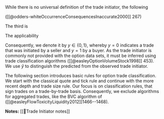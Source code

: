 

While there is no universal definition of the trade initiator, the following 



([[@odders-whiteOccurrenceConsequencesInaccurate2000]] 267)  

The third is 

The applicability 

Consequently, we denote it by $y \in \{0,1\}$, whereby $y=0$ indicates a trade that was initiated by a seller and $y=1$ by a buyer. As the trade initiator is commonly not provided with the option data sets, it must be inferred using trade classification algorithms ([[@easleyOptionVolumeStock1998]] 453). We use $\hat{y}$ to distinguish the predicted from the observed trade initiator.

The following section introduces basic rules for option trade classification. We start with the classical quote and tick rule and continue with the more recent depth and trade size rule. Our focus is on classification rules, that sign trades on a trade-by-trade basis. Consequently, we exclude algorithms for aggregated trades, like the BVC algorithm of ([[@easleyFlowToxicityLiquidity2012]]1466--1468).

**Notes:**
[[🔢Trade Initiator notes]]

